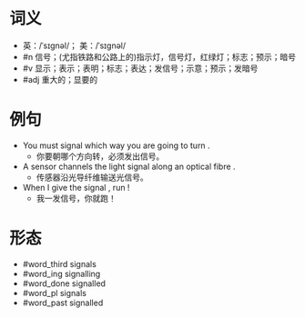 # 词义
- 英：/ˈsɪɡnəl/； 美：/ˈsɪɡnəl/
- #n 信号；(尤指铁路和公路上的)指示灯，信号灯，红绿灯；标志；预示；暗号
- #v 显示；表示；表明；标志；表达；发信号；示意；预示；发暗号
- #adj 重大的；显要的
# 例句
- You must signal which way you are going to turn .
	- 你要朝哪个方向转，必须发出信号。
- A sensor channels the light signal along an optical fibre .
	- 传感器沿光导纤维输送光信号。
- When I give the signal , run !
	- 我一发信号，你就跑！
# 形态
- #word_third signals
- #word_ing signalling
- #word_done signalled
- #word_pl signals
- #word_past signalled

